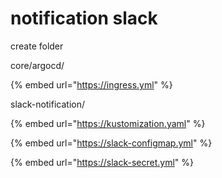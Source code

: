 # notification slack

create folder

core/argocd/



{% embed url="https://ingress.yml" %}

slack-notification/

{% embed url="https://kustomization.yaml" %}



{% embed url="https://slack-configmap.yml" %}

{% embed url="https://slack-secret.yml" %}



